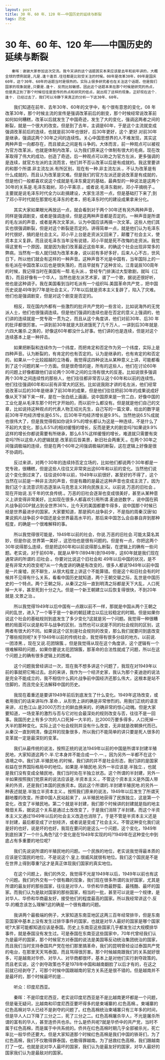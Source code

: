```yaml
--- 
layout: post
title: 30 年、60 年、120 年——中国历史的延续与断裂
tags: 历史
---
```


# 30 年、60 年、120 年——中国历史的延续与断裂

       秦晖：谢谢大家参加这次交流。我今天讲的这个话题其实本来应该是去年和前年讲的，大概全球的惯例就是,凡是.逢十逢百.往往都是比较受关注的时候。08年是改革30年，09年是国庆60年，这个30年、60年的话题当时是很热的。实际上很多研究者也在关注这个话题，但是我们国家的现象就是,只要是.逢十. 反而比较敏感，因此这个话题本来在那个时候是研究的热点，但是真正到了那个时候往往是宣传的热点和研究的低点，就出现了这样的现象。正好现在这个.逢十. 已经过去了，我们可以冷静下来真正的分析一下这30年、60年。

　　我们知道在前年、去年30年、60年的文字中，有个很有意思的变化，08 年改革30年，那个时候主流的宣传是强调改革前后的剧变，那个时候经常说改革前如何如何糟糕，改革以后就发生了中国奇迹，发生了大的变化，强调这两者之间的断裂，就是一个很大的改变。但是到了去年，主调是60年，于是这个主流就变成强调改革前后的连续，也就是前30年也很好，后30年更好，这个.更好.对前30年是继承，强调这两个30年之间的连续性。关心中国思想界的人不难发现，其实这两种声音一向都存在，而且彼此之间是有斗争的。大体而言，前一种观点可以被视为官方改革派，也就是体制内改革，认为我们原来这个体制有很大的毛病，现在改革取得了伟大的成功，创造了奇迹。后一种观点可以称之为官方左派，更多强调的是连续，就官方左派的主流而言，他们并不否认改革以后是有成就的。我这里要讲的和那个所谓.非主流左派.有所区别，现在有一种.非主流左派.，不认为改革是有什么成就的，而且认为改革是灾难。但是我们的官方左派还是说改革是有成就的，但是他们一般都喜欢说这个成就是毛泽东奠定的基础，最典型的一种说法是这两个30年的关系是.毛泽东栽树，邓小平乘凉.，或者说.毛泽东栽树，邓小平摘桃子.。主要就是说毛泽东时代全力以赴搞建设，大家生活苦一点，但是基础打下来了;到了邓小平时代就在那里吃毛泽东的老本，把毛泽东时代的建设成果拿来分化。

　　其实大家如果眼光再放远一点，就会看到对于两个30年还有另外两种声音，同样是强调剧变，或者是强调连续，但是这两种声音都是否定的。一种声音是所谓的毛左派的声音，或者是再次文革派，认为中国应该再搞一次文革。这些人他们其实也很强调断裂，但是对这个断裂是否定的。讲得简单一点，就是他们认为毛泽东时代很好，搞的是社会主义。邓小平上台是走资派又回来了，颠覆了社会主义，使资本主义复辟。而且说毛泽东当年没有说错，邓小平就是死不改悔的走资派。我觉得这里有一个原因，就是因为我们改革最近这些年来，的确这个社会出现非常多的弊病，当然有一些人就归结为改革本身，说以前有多好多好，后来人心不古，世风日下，所以他们就会有这样的一种声音。这种声音不光是中国有，当年国际上的一些毛派在中国改革以后也是很失落的，而且早就有了这种言论。江青诞辰100周年的时候，我记得当时在美国有一帮.毛头派.，曾经专门排演过大型歌剧，就叫《江青》，而且好像有一个华人，当然也是左派艺术家，谱了一个歌，据说还很好听，他也是这种调子。我在美国看到当时毛派有一个组织叫.美国革命共产党.，把中国历史说是49年到77年是社会主义，77年以后就是资本主义复辟了，陷入了灾难。他们也是强调剧变，但是对这个剧变是否定的。

　　相反，现在国内外都有一些激烈的批评共产党的一些言论，比如说海外的无党派人士，他们也很强调连续。但是他们强调的连续也是在否定的意义上强调的，他们讲的连续就是一党专政一贯为之，而且从这个角度讲，他们对前30年、后30 年的批评都很厉害。一讲到前30年就是大跃进饿死了几千万人，一讲到后30年就是.六四大屠杀.之类的，好像这60年都没什么好事。他们讲的也是连续，但是对这个连续基本上是一种抨击。

　　如果把断裂和连续作为一个纬度，而把肯定和否定作为另一个纬度，实际上是四种声音。认为断裂的，有肯定的也有否定的。认为是继承的，也有肯定的和否定的。如果从一个比较超越的立场看，我觉得这四种说法从某种意义上讲，可能都看到了这个问题的某一个方面。但是很奇怪的是，所有的这些人，他们在讨论60年的问题上好像都跟他们谈论两个30年之间的立场有很大的反差。比如说很多强调两个30年之间连续性的那些人，他们往往都非常否认这个60年和以前的连续性。他们往往强调60年和以前有非常大的区别。比如说我刚才讲的毛左派，他们经常说改革以后的30年是继承了前30年的成果，但是他们往往把前30年的成果说成好像从天下掉下来一样，是在一张白纸上画画，说中国原来是一穷二白，好像中国的工业化是从毛泽东那个时代才开始的，而以前什么都没有。但是就是他们自己的文章，比如说持这种观点的代表人物王绍光先生，自己写的一篇文章，给出的数字是前30年平均经济增长是6.5%，后30年平均经济增长是9.9%。当然他说6.5%成就也很伟大了，但是我觉得假如你说9.9%的增长都认为这是一种连续，不是什么了不起的大变化，那么6.5%的相对缓慢的增长，反而是更大的剧变吗?如果说9.9%这样的增长你都说需要有所继承，那么6.5%这样缓慢的增长，难道就只需要有突变吗?所以这些人的逻辑就是.改革前后皆美景，新旧社会两重天.。在两个30年之间强调极端的连续，但是在两个60年之间强调极端的断裂，这在逻辑上好像是很不协调的。

　　反过来讲，对两个30年的连续持否定立场的，比如他们都说两个30年都是一党专政，很糟糕，但是这些人往往又非常突出这60年和以前的变化。当然他们说这个变化倒过来了，往往说60年以前，1949年以前很好，甚至好的不得了，这个当然在以前是一种非主流的声音，但是有趣的是最近这种声音也变成主流了。因为我们这个主流意识形态逐渐从马克思主义转向民族主义。以前说.万恶的旧社会.，现在开始说.五千年的优良传统.。万恶的旧社会逐渐也变成很美好，甚至从某种意义上讲变得非常美好。比如现在很多人都喜欢引用所谓.麦迪逊数字.，说中国在鸦片战争前GDP就占到全世界36%，比今天的美国都要牛得多，说中国那个时候已经是世界最进步的国家。大家要知道，那是鸦片战争前夕，不是指的周秦汉唐!如果说鸦片战争前夕中国还是全世界最高水平的，那后来中国怎么会自暴自弃到那种程度，的确是一个很难解释的事。

　　所以我觉得很可能是，1949年以前的社会，你说.万恶的旧社会.可能太莫名其妙，但是你说.世界第一美好.，这恐怕也是很有问题的。但是有一点，你把这两个30年说得那么连续，但是把这60年和以前说得那么断裂，在逻辑上的确有一些问题。老实说，对于前60年，就是从甲午(1894年)到1949年，这60年就是我们现在通常讲的所谓的.旧社会.。你要对比说这个旧社会和 49年以后中国的状况，是不是有非常大的改变呢?从一个角度讲的确是有改变的，很多人都说1949年以前中国是一片废墟，民不聊生，从很大程度上讲这个不能算错。但是这个和旧社会有的时候并不见得有什么关系，看看中国历史就知道，两个王朝交替之际，乱世是中国历史的一个特点。两个王朝之际，从秦汉之际一直到明清之际都是天下大乱，人口死掉一大半，甚至死到十分之九。但是一个新王朝建立以后恢复得很快，不到20年就是.文景之治.。

　　所以我觉得1949年以后中国有一点跟以前不一样，那就是中国从两个王朝之间的乱世，进入了一个等于是一个新的朝廷建立以后比较稳定的时期。但是如果你说这个社会的基础规则到底发生了多少变化?这就是另一个问题。我觉得一种很糟糕的局面可以说是和平与战争的区别，当然也可以说是不同的社会规则的区别，这两者有很大的不同。如果说这个区别是社会规则的改变，那么我们就要问到底改变了哪些规则呢?关于1949年以前的传统社会，我觉得有很多分歧的地方。以前说.一团漆黑.，现在又说.花团锦簇.，但是我觉得从现在这个角度讲，这个逻辑有一个很难解释的问题，如果你要说太花团锦簇，那革命的合法性就成了问题，所以在这个问题上的确有很多逻辑上的困难。

　　这个问题我曾经讲过一次，现在我不想多讲这个问题了，我现在对1949年以前的事就把它略过去。总的来讲，我作为一个经济史家，我认为那个麦迪逊的说法是完全不能成立的，我不相信什么鸦片战争前中国经济还那么伟大，这根本是站不住脚的，而且完全无法解释中国的历史。

　　我现在着重还是要讲1949年前后到底发生了什么变化。1949年这场改变，或者用我们的话来讲叫作.革命.，从形势上讲的确是非常惨烈的。用我们正统的语言来讲，.红色江山.是2000万烈士的鲜血换来的，的确非常的惊心动魄。但是大家要知道，一场变革的激烈与否与它对社会最深处的规则改变与否，往往不是一回事。我国历史上有多少次的人口死掉一大半的，比2000万要多得多，人口死掉一大半的那种变化。实际上这个社会规则并没有什么改变，无非就是改朝换代而已。从秦汉一直到明清，像这样的现象很多，所以我们不能简单的讲只要是死人很多的变革就一定是最深刻的变革。

　　我们从最传统的说法，按照正统的说法1949年以前的中国是所谓半封建半殖民地，大家知道这两个.半.它本身并不能合成一个.一.，因为另外一半都不在这个语境之中。我们讲.半殖民地.的时候，我们讲的并不是社会形态，我们讲的是国家权益在世界国际格局中的地位。如果是.半殖民地.另外一半应该是.半独立.，也就是我们没有变成全殖民地，我们当时处在半独立状态。这个所谓的半封建，另外一半如果按照我们党原来的说法应该是.半资本主义.，不管这个资本主义是外国人带来的外资，还是我们本国的民族资本。因此这个所谓的.半封建半殖民地.的另外一种表述就是.半独立半资本主义.。按照我们原来的说法，1949年以后发生了所谓天翻地覆的改变。所谓中国人民站起来了，从半殖民地获得了民族独立，这是第一个变化，改变了半殖民地。第二个就是半封建，我们那个时候讲的封建就是指的地主租佃关系，据说这个关系是通过土改改变了，于是我们消除了半封建。而这个半资本主义又通过1949年以后的社会主义改造也消除了。于是不管是半资本主义还是半封建，最后都变成了计划经济，或者说是变成了社会主义。不管这种变化我们说是好的也好，说是坏的也好，我现在要问的是这么一个问题，这个变化，1949年到底扮演了一个什么角色?这个变化是在1949年实现的吗?1949年在这种变化中到底占有多重要的地位呢?

　　我们先说说所谓的半殖民地的问题。一个民族的地位，老实说我觉得最本质的应该是它国民的地位，不是说这个.皇上.很威风就很有地位。我们这个国民是不是在世界上得到尊重?这才是真正体现我们国家的真实地位。

　　在这个问题上，我们的外交，我觉得不光是1949年以后，1949年以前也有这个问题。我们的外交有一个很有趣的现象，我们现在很多所谓的友好国家，尤其是所谓的最友好的那些国家，往往是对华人、华侨和华商最野蛮、最残酷、最坏的国家。而我们认为是敌对国家的那些国家，相当的一批，甚至可以说是一个规律，是对华人、华侨和华商最友好，接受他们的程度最高的国家。所以我经常讲这个.反华.的概念该怎么理解?这的确是一个很有趣的问题。

　　我讲两个最极端的例子，大家知道东南亚地区这两三百年经常排华，但是东南亚国家中基本上没有发生过排华事件的国家，也就是对华人最好的国家是哪个国家呢?大家可能都知道应该是泰国。历史上东南亚这些国家几乎都发生过大规模排华事件，就是泰国没有发生过。可是泰国在东南亚这些国家中，70年代曾经我们认为是最坏的国家，那个时候官方对泰国的说法是美国等反动统治集团统治的国家，而且我们当时支持泰国共产党在他们那里搞革命，我们的昆明曾经设过泰国共产党的电台，在那里天天骂泰国，而且骂得很厉害。那个时候越南跟我们的关系就好很多，可是越南对华侨、对华人、对华商都很坏，基本上是对他们实行剥夺政策的。而且老实说，这个剥夺政策也不是1978年中国和越南翻脸了以后才有的，在这之前就已经剥夺了，可那个时候中国跟越南的官方关系还是很不错的。但是越南并不是最坏的，那个时候最坏的是…

　　听众：印度尼西亚。

　　秦晖：不是印度尼西亚，老实说印度尼西亚是不是比越南更坏都是一个问题，但是毫无疑问，比越南和印度尼西亚要坏得多的是柬埔寨的.红色高棉.。柬埔寨的红色高棉对华人已经不是剥夺的问题了。红色高棉统治柬埔寨只有三年多的时间，但是华人人口下降了三分之二，死了三分之二。红色高棉屠杀华人，不光是屠杀所谓的富有的华人，甚至连侨共也杀。什么是侨共呢?就是华侨中的共产党，当时不属于红色高棉，而是属于中共系统的。侨共在红色高棉时期几乎全部被杀光，死亡率比一般华侨还要大。但是大家知道那个时候红色高棉是我们中国的铁哥们，为了红色高棉，我们不仅敢得罪泰国，也敢得罪越南。为了拯救红色高棉，我们跟越南打了一仗。也就是说对华人最坏的国家，我们认为是最友好的国家，对华人最好的国家我们认为是最敌对的国家。